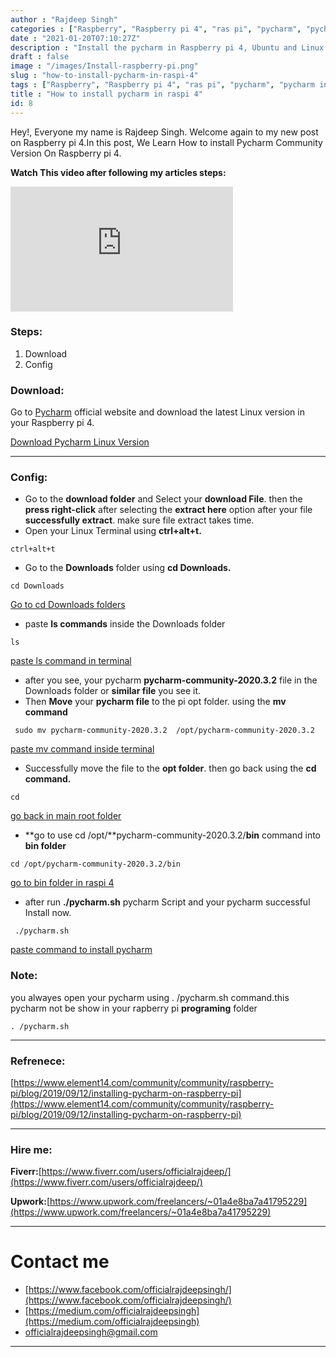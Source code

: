 ```yaml
---
author : "Rajdeep Singh"
categories : ["Raspberry", "Raspberry pi 4", "ras pi", "pycharm", "pycharm in raspi", "install pycharm"]
date : "2021-01-20T07:10:27Z"
description : "Install the pycharm in Raspberry pi 4, Ubuntu and Linux."
draft : false
image : "/images/Install-raspberry-pi.png"
slug : "how-to-install-pycharm-in-raspi-4"
tags : ["Raspberry", "Raspberry pi 4", "ras pi", "pycharm", "pycharm in raspi", "install pycharm"]
title : "How to install pycharm in raspi 4"
id: 8
---
```



Hey!, Everyone my name is Rajdeep Singh. Welcome again to my new post on Raspberry pi 4.In this post, We Learn How to install Pycharm Community Version On Raspberry pi 4.

**Watch This video after following my articles steps:**

<iframe width="356" height="200" src="https://www.youtube.com/embed/jAjwzkEDrgI?feature=oembed" frameborder="0" allow="accelerometer; autoplay; clipboard-write; encrypted-media; gyroscope; picture-in-picture" allowfullscreen></iframe>

### Steps:

1. Download
2. Config

### Download:

Go to [Pycharm](https://www.jetbrains.com/pycharm/download/#section=linux) official website and download the latest Linux version in your Raspberry pi 4.

[Download Pycharm Linux Version](images/2021/01/download-pycharm.png) 

---

### Config:

* Go to the **download folder** and Select your **download File**. then the **press right-click** after selecting the **extract here** option after your file **successfully extract**. make sure file extract takes time.
* Open your Linux Terminal using **ctrl+alt+t.**

```command
ctrl+alt+t
```

* Go to the **Downloads** folder using **cd Downloads.**

```commands
cd Downloads
```

[Go to cd Downloads folders](images/pycharm1.png)

* paste **ls commands** inside the Downloads folder

```command
ls
```

[paste ls command in terminal](images/pycharm-2.png)

* after you see, your pycharm **pycharm-community-2020.3.2** file in the Downloads folder or **similar file** you see it.
* Then **Move** your **pycharm file** to the pi opt folder. using the **mv command**

```
 sudo mv pycharm-community-2020.3.2  /opt/pycharm-community-2020.3.2
```

[paste mv command inside terminal](images/pycharm-3.png)

* Successfully move the file to the **opt folder**. then go back using the **cd command.**

```
cd
```

[go back in main root folder](images/pycharm-4.png) 

* **go to use cd /opt/**pycharm-community-2020.3.2/**bin** command into **bin folder**

```command
cd /opt/pycharm-community-2020.3.2/bin
```

[go to bin folder in raspi 4](images/pycharm-5.png) 

* after run **./pycharm.sh** pycharm Script and your pycharm successful Install now.

```command
 ./pycharm.sh
```

[paste command to install pycharm](images/pycharm-6.png) 



### Note:

you alwayes open your pycharm using . /pycharm.sh command.this pycharm not be show in your rapberry pi **programing** folder

```command
. /pycharm.sh
```

---

### Refrenece:

[https://www.element14.com/community/community/raspberry-pi/blog/2019/09/12/installing-pycharm-on-raspberry-pi](https://www.element14.com/community/community/raspberry-pi/blog/2019/09/12/installing-pycharm-on-raspberry-pi)

---

### Hire me:

**Fiverr:**[https://www.fiverr.com/users/officialrajdeep/](https://www.fiverr.com/users/officialrajdeep/)

**Upwork:**[https://www.upwork.com/freelancers/~01a4e8ba7a41795229](https://www.upwork.com/freelancers/~01a4e8ba7a41795229)

---

# Contact me

* [https://www.facebook.com/officialrajdeepsingh/](https://www.facebook.com/officialrajdeepsingh/)
* [https://medium.com/officialrajdeepsingh](https://medium.com/officialrajdeepsingh)
* [officialrajdeepsingh@gmail.com](mailto:officialrajdeepsingh@gmail.com)


---




